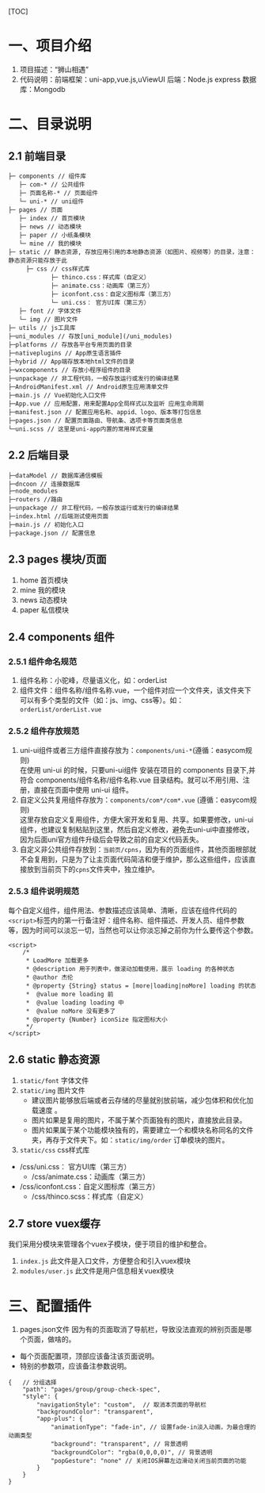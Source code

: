 [TOC]
# 一、项目介绍
1. 项目描述：“狮山相遇”
2. 代码说明：前端框架：uni-app,vue.js,uViewUI 后端：Node.js express 数据库：Mongodb  
# 二、目录说明
## 2.1 前端目录
```
├─ components // 组件库
   ├─ com-* // 公共组件
   ├─ 页面名称-* // 页面组件
   └─ uni-* // uni组件
├─ pages // 页面
   ├─ index // 首页模块
   ├─ news // 动态模块 
   ├─ paper // 小纸条模块
   └─ mine // 我的模块
├─ static // 静态资源, 存放应用引用的本地静态资源（如图片、视频等）的目录，注意：静态资源只能存放于此
	 ├─ css // css样式库
			├─ thinco.css：样式库（自定义）
			├─ animate.css：动画库（第三方）
			├─ iconfont.css：自定义图标库（第三方）
			└─ uni.css： 官方UI库（第三方）
   ├─ font // 字体文件
   └─ img // 图片文件
├─ utils // js工具库
├─uni_modules // 存放[uni_module](/uni_modules)
├─platforms // 存放各平台专用页面的目录
├─nativeplugins // App原生语言插件
├─hybrid // App端存放本地html文件的目录
├─wxcomponents // 存放小程序组件的目录
├─unpackage // 非工程代码，一般存放运行或发行的编译结果
├─AndroidManifest.xml // Android原生应用清单文件
├─main.js // Vue初始化入口文件
├─App.vue // 应用配置，用来配置App全局样式以及监听 应用生命周期
├─manifest.json // 配置应用名称、appid、logo、版本等打包信息
├─pages.json // 配置页面路由、导航条、选项卡等页面类信息
└─uni.scss // 这里是uni-app内置的常用样式变量 
```
## 2.2 后端目录
```
├─dataModel // 数据库通信模板
├─dncoon // 连接数据库
├─node_modules
├─routers //路由
├─unpackage // 非工程代码，一般存放运行或发行的编译结果
├─index.html //后端测试使用页面
├─main.js // 初始化入口
├─package.json // 配置信息
```

## 2.3 pages 模块/页面
1. home 首页模块
2. mine 我的模块
3. news 动态模块
4. paper 私信模块

## 2.4 components 组件
### 2.5.1 组件命名规范
1. 组件名称：小驼峰，尽量语义化，如：orderList
2. 组件文件：组件名称/组件名称.vue，一个组件对应一个文件夹，该文件夹下可以有多个类型的文件（如：js、img、css等）。如：`orderList/orderList.vue`

### 2.5.2 组件存放规范
1. uni-ui组件或者三方组件直接存放为：`components/uni-*`(遵循：easycom规则)  
在使用 uni-ui 的时候，只要uni-ui组件 安装在项目的 components 目录下,并符合 components/组件名称/组件名称.vue 目录结构。就可以不用引用、注册，直接在页面中使用 uni-ui 组件。
2. 自定义公共复用组件存放为：`components/com*/com*.vue` (遵循：easycom规则)   
这里存放自定义复用组件，方便大家开发和复用、共享。如果要修改，uni-ui组件，也建议复制粘贴到这里，然后自定义修改，避免去uni-ui中直接修改，因为后面uni官方组件升级后会导致之前的自定义代码丢失。
3. 自定义非公共组件存放到：`当前页/cpns`，因为有的页面组件，其他页面根部就不会复用到，只是为了让主页面代码简洁和便于维护，那么这些组件，应该直接放到当前页下的`cpns`文件夹中，独立维护。

### 2.5.3 组件说明规范
每个自定义组件，组件用法、参数描述应该简单、清晰，应该在组件代码的`<script>`标签内的第一行备注好：组件名称、组件描述、开发人员、组件参数等，因为时间可以淡忘一切，当然也可以让你淡忘掉之前你为什么要传这个参数。
```
<script>
	/*
	 * LoadMore 加载更多
	 * @description 用于列表中，做滚动加载使用，展示 loading 的各种状态
	 * @author 杰伦
	 * @property {String} status = [more|loading|noMore] loading 的状态
	 * 	@value more loading 前
	 * 	@value loading loading 中
	 * 	@value noMore 没有更多了
	 * @property {Number} iconSize 指定图标大小
	 */
</script>
```

## 2.6 static 静态资源
1. `static/font` 字体文件
2. `static/img` 图片文件
	* 建议图片能够放后端或者云存储的尽量就别放前端，减少包体积和优化加载速度 。
	* 图片如果是复用的图片，不属于某个页面独有的图片，直接放此目录。
	* 图片如果属于某个功能模块独有的，需要建立一个和模块名称同名的文件夹，再存于文件夹下。如：`static/img/order` 订单模块的图片。
3. `static/css` css样式库
  * /css/uni.css： 官方UI库（第三方）
	* /css/animate.css：动画库（第三方）
  * /css/iconfont.css：自定义图标库（第三方）
	* /css/thinco.scss：样式库（自定义）

## 2.7 store vuex缓存
我们采用分模块来管理各个vuex子模块，便于项目的维护和整合。
1. `index.js` 此文件是入口文件，方便整合和引入vuex模块
2. `modules/user.js`  此文件是用户信息相关vuex模块

# 三、配置插件
1. pages.json文件
因为有的页面取消了导航栏，导致没法直观的辨别页面是哪个页面，做啥的。
* 每个页面配置项，顶部应该备注该页面说明。
* 特别的参数项，应该备注参数说明。
```
{	// 分组选择
	"path": "pages/group/group-check-spec",
	"style": {
		"navigationStyle": "custom",  // 取消本页面的导航栏
		"backgroundColor": "transparent",
		"app-plus": {
			"animationType": "fade-in", // 设置fade-in淡入动画，为最合理的动画类型
			"background": "transparent", // 背景透明
			"backgroundColor": "rgba(0,0,0,0)", // 背景透明
			"popGesture": "none" // 关闭IOS屏幕左边滑动关闭当前页面的功能
		}
	}
}
```
